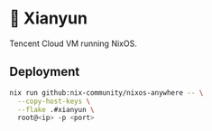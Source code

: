 # 🪽 Xianyun

Tencent Cloud VM running NixOS.

## Deployment

```bash
nix run github:nix-community/nixos-anywhere -- \
  --copy-host-keys \
  --flake .#xianyun \
  root@<ip> -p <port> 
```
